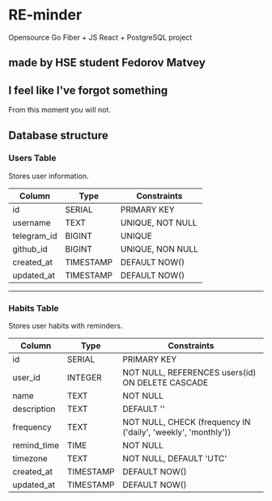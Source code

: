 # RE-minder

Opensource Go Fiber + JS React + PostgreSQL project

## made by HSE student Fedorov Matvey

## I feel like I've forgot something

From this moment you will not.

## Database structure

### Users Table

Stores user information.

| Column        | Type      | Constraints                  |
|---------------|-----------|------------------------------|
| id            | SERIAL    | PRIMARY KEY                  |
| username      | TEXT      | UNIQUE, NOT NULL             |
| telegram_id   | BIGINT    | UNIQUE                       |
| github_id     | BIGINT    | UNIQUE, NON NULL             |
| created_at    | TIMESTAMP | DEFAULT NOW()                |
| updated_at    | TIMESTAMP | DEFAULT NOW()                |

---

### Habits Table

Stores user habits with reminders.

| Column       | Type      | Constraints                                                   |
|-------------|------------|---------------------------------------------------------------|
| id          | SERIAL     | PRIMARY KEY                                                   |
| user_id     | INTEGER    | NOT NULL, REFERENCES users(id) ON DELETE CASCADE              |
| name        | TEXT       | NOT NULL                                                      |
| description | TEXT       | DEFAULT ''                                                    |
| frequency   | TEXT       | NOT NULL, CHECK (frequency IN ('daily', 'weekly', 'monthly')) |
| remind_time | TIME       | NOT NULL                                                      |
| timezone    | TEXT       | NOT NULL, DEFAULT 'UTC'                                       |
| created_at  | TIMESTAMP  | DEFAULT NOW()                                                 |
| updated_at  | TIMESTAMP  | DEFAULT NOW()                                                 |
